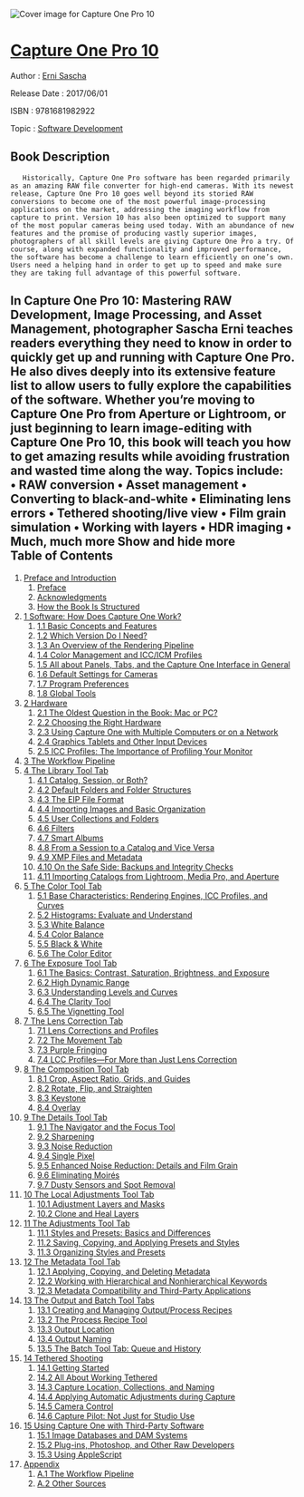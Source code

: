 ![Cover image for Capture One Pro 10](https://imgdetail.ebookreading.net/cover/cover/20200215/EB9781681982922.jpg)

[Capture One Pro 10](https://ebookreading.net/view/book/Capture+One+Pro+10-EB9781681982922_1.html "Capture One Pro 10")
====================================================================================================================

Author : [Erni Sascha](https://ebookreading.net/search/author/Erni+Sascha)

Release Date : 2017/06/01

ISBN : 9781681982922

Topic : [Software Development](https://ebookreading.net/search/category/software-development)

Book Description
-----------------

       Historically, Capture One Pro software has been regarded primarily as an amazing RAW file converter for high-end cameras. With its newest release, Capture One Pro 10 goes well beyond its storied RAW conversions to become one of the most powerful image-processing applications on the market, addressing the imaging workflow from capture to print. Version 10 has also been optimized to support many of the most popular cameras being used today. With an abundance of new features and the promise of producing vastly superior images, photographers of all skill levels are giving Capture One Pro a try. Of course, along with expanded functionality and improved performance, the software has become a challenge to learn efficiently on one’s own. Users need a helping hand in order to get up to speed and make sure they are taking full advantage of this powerful software.
  In Capture One Pro 10: Mastering RAW Development, Image Processing, and Asset Management, photographer Sascha Erni teaches readers everything they need to know in order to quickly get up and running with Capture One Pro. He also dives deeply into its extensive feature list to allow users to fully explore the capabilities of the software. Whether you’re moving to Capture One Pro from Aperture or Lightroom, or just beginning to learn image-editing with Capture One Pro 10, this book will teach you how to get amazing results while avoiding frustration and wasted time along the way. Topics include:  
• RAW conversion • Asset management • Converting to black-and-white • Eliminating lens errors • Tethered shooting/live view • Film grain simulation • Working with layers • HDR imaging • Much, much more            Show and hide more                
Table of Contents
-----------------

1. [Preface and Introduction](https://ebookreading.net/view/book/Capture+One+Pro+10-EB9781681982922_6.html#int)
    1. [Preface](https://ebookreading.net/view/book/Capture+One+Pro+10-EB9781681982922_6.html#pre)
    1. [Acknowledgments](https://ebookreading.net/view/book/Capture+One+Pro+10-EB9781681982922_6.html#ack)
    1. [How the Book Is Structured](https://ebookreading.net/view/book/Capture+One+Pro+10-EB9781681982922_6.html#str)
1. [1 Software: How Does Capture One Work?](https://ebookreading.net/view/book/Capture+One+Pro+10-EB9781681982922_7.html#ch1)
    1. [1.1 Basic Concepts and Features](https://ebookreading.net/view/book/Capture+One+Pro+10-EB9781681982922_7.html#ch1.1)
    1. [1.2 Which Version Do I Need?](https://ebookreading.net/view/book/Capture+One+Pro+10-EB9781681982922_7.html#ch1.2)
    1. [1.3 An Overview of the Rendering Pipeline](https://ebookreading.net/view/book/Capture+One+Pro+10-EB9781681982922_7.html#ch1.3)
    1. [1.4 Color Management and ICC/ICM Profiles](https://ebookreading.net/view/book/Capture+One+Pro+10-EB9781681982922_7.html#ch1.4)
    1. [1.5 All about Panels, Tabs, and the Capture One Interface in General](https://ebookreading.net/view/book/Capture+One+Pro+10-EB9781681982922_7.html#ch1.5)
    1. [1.6 Default Settings for Cameras](https://ebookreading.net/view/book/Capture+One+Pro+10-EB9781681982922_7.html#ch1.6)
    1. [1.7 Program Preferences](https://ebookreading.net/view/book/Capture+One+Pro+10-EB9781681982922_7.html#ch1.7)
    1. [1.8 Global Tools](https://ebookreading.net/view/book/Capture+One+Pro+10-EB9781681982922_7.html#ch1.8)
1. [2 Hardware](https://ebookreading.net/view/book/Capture+One+Pro+10-EB9781681982922_8.html#ch2)
    1. [2.1 The Oldest Question in the Book: Mac or PC?](https://ebookreading.net/view/book/Capture+One+Pro+10-EB9781681982922_8.html#ch2.1)
    1. [2.2 Choosing the Right Hardware](https://ebookreading.net/view/book/Capture+One+Pro+10-EB9781681982922_8.html#ch2.2)
    1. [2.3 Using Capture One with Multiple Computers or on a Network](https://ebookreading.net/view/book/Capture+One+Pro+10-EB9781681982922_8.html#ch2.3)
    1. [2.4 Graphics Tablets and Other Input Devices](https://ebookreading.net/view/book/Capture+One+Pro+10-EB9781681982922_8.html#ch2.4)
    1. [2.5 ICC Profiles: The Importance of Profiling Your Monitor](https://ebookreading.net/view/book/Capture+One+Pro+10-EB9781681982922_8.html#ch2.5)
1. [3 The Workflow Pipeline](https://ebookreading.net/view/book/Capture+One+Pro+10-EB9781681982922_9.html#ch3)
1. [4 The Library Tool Tab](https://ebookreading.net/view/book/Capture+One+Pro+10-EB9781681982922_10.html#ch4)
    1. [4.1 Catalog, Session, or Both?](https://ebookreading.net/view/book/Capture+One+Pro+10-EB9781681982922_10.html#ch4.1)
    1. [4.2 Default Folders and Folder Structures](https://ebookreading.net/view/book/Capture+One+Pro+10-EB9781681982922_10.html#ch4.2)
    1. [4.3 The EIP File Format](https://ebookreading.net/view/book/Capture+One+Pro+10-EB9781681982922_10.html#ch4.3)
    1. [4.4 Importing Images and Basic Organization](https://ebookreading.net/view/book/Capture+One+Pro+10-EB9781681982922_10.html#ch4.4)
    1. [4.5 User Collections and Folders](https://ebookreading.net/view/book/Capture+One+Pro+10-EB9781681982922_10.html#ch4.5)
    1. [4.6 Filters](https://ebookreading.net/view/book/Capture+One+Pro+10-EB9781681982922_10.html#ch4.6)
    1. [4.7 Smart Albums](https://ebookreading.net/view/book/Capture+One+Pro+10-EB9781681982922_10.html#ch4.7)
    1. [4.8 From a Session to a Catalog and Vice Versa](https://ebookreading.net/view/book/Capture+One+Pro+10-EB9781681982922_10.html#ch4.8)
    1. [4.9 XMP Files and Metadata](https://ebookreading.net/view/book/Capture+One+Pro+10-EB9781681982922_10.html#ch4.9)
    1. [4.10 On the Safe Side: Backups and Integrity Checks](https://ebookreading.net/view/book/Capture+One+Pro+10-EB9781681982922_10.html#ch4.10)
    1. [4.11 Importing Catalogs from Lightroom, Media Pro, and Aperture](https://ebookreading.net/view/book/Capture+One+Pro+10-EB9781681982922_10.html#ch4.11)
1. [5 The Color Tool Tab](https://ebookreading.net/view/book/Capture+One+Pro+10-EB9781681982922_11.html#ch5)
    1. [5.1 Base Characteristics: Rendering Engines, ICC Profiles, and Curves](https://ebookreading.net/view/book/Capture+One+Pro+10-EB9781681982922_11.html#ch5.1)
    1. [5.2 Histograms: Evaluate and Understand](https://ebookreading.net/view/book/Capture+One+Pro+10-EB9781681982922_11.html#ch5.2)
    1. [5.3 White Balance](https://ebookreading.net/view/book/Capture+One+Pro+10-EB9781681982922_11.html#ch5.3)
    1. [5.4 Color Balance](https://ebookreading.net/view/book/Capture+One+Pro+10-EB9781681982922_11.html#ch5.4)
    1. [5.5 Black &amp; White](https://ebookreading.net/view/book/Capture+One+Pro+10-EB9781681982922_11.html#ch5.5)
    1. [5.6 The Color Editor](https://ebookreading.net/view/book/Capture+One+Pro+10-EB9781681982922_11.html#ch5.6)
1. [6 The Exposure Tool Tab](https://ebookreading.net/view/book/Capture+One+Pro+10-EB9781681982922_12.html#ch6)
    1. [6.1 The Basics: Contrast, Saturation, Brightness, and Exposure](https://ebookreading.net/view/book/Capture+One+Pro+10-EB9781681982922_12.html#ch6.1)
    1. [6.2 High Dynamic Range](https://ebookreading.net/view/book/Capture+One+Pro+10-EB9781681982922_12.html#ch6.2)
    1. [6.3 Understanding Levels and Curves](https://ebookreading.net/view/book/Capture+One+Pro+10-EB9781681982922_12.html#ch6.3)
    1. [6.4 The Clarity Tool](https://ebookreading.net/view/book/Capture+One+Pro+10-EB9781681982922_12.html#ch6.4)
    1. [6.5 The Vignetting Tool](https://ebookreading.net/view/book/Capture+One+Pro+10-EB9781681982922_12.html#ch6.5)
1. [7 The Lens Correction Tab](https://ebookreading.net/view/book/Capture+One+Pro+10-EB9781681982922_13.html#ch7)
    1. [7.1 Lens Corrections and Profiles](https://ebookreading.net/view/book/Capture+One+Pro+10-EB9781681982922_13.html#ch7.1)
    1. [7.2 The Movement Tab](https://ebookreading.net/view/book/Capture+One+Pro+10-EB9781681982922_13.html#ch7.2)
    1. [7.3 Purple Fringing](https://ebookreading.net/view/book/Capture+One+Pro+10-EB9781681982922_13.html#ch7.3)
    1. [7.4 LCC Profiles—For More than Just Lens Correction](https://ebookreading.net/view/book/Capture+One+Pro+10-EB9781681982922_13.html#ch7.4)
1. [8 The Composition Tool Tab](https://ebookreading.net/view/book/Capture+One+Pro+10-EB9781681982922_14.html#ch8)
    1. [8.1 Crop, Aspect Ratio, Grids, and Guides](https://ebookreading.net/view/book/Capture+One+Pro+10-EB9781681982922_14.html#ch8.1)
    1. [8.2 Rotate, Flip, and Straighten](https://ebookreading.net/view/book/Capture+One+Pro+10-EB9781681982922_14.html#ch8.2)
    1. [8.3 Keystone](https://ebookreading.net/view/book/Capture+One+Pro+10-EB9781681982922_14.html#ch8.3)
    1. [8.4 Overlay](https://ebookreading.net/view/book/Capture+One+Pro+10-EB9781681982922_14.html#ch8.4)
1. [9 The Details Tool Tab](https://ebookreading.net/view/book/Capture+One+Pro+10-EB9781681982922_15.html#ch9)
    1. [9.1 The Navigator and the Focus Tool](https://ebookreading.net/view/book/Capture+One+Pro+10-EB9781681982922_15.html#ch9.1)
    1. [9.2 Sharpening](https://ebookreading.net/view/book/Capture+One+Pro+10-EB9781681982922_15.html#ch9.2)
    1. [9.3 Noise Reduction](https://ebookreading.net/view/book/Capture+One+Pro+10-EB9781681982922_15.html#ch9.3)
    1. [9.4 Single Pixel](https://ebookreading.net/view/book/Capture+One+Pro+10-EB9781681982922_15.html#ch9.4)
    1. [9.5 Enhanced Noise Reduction: Details and Film Grain](https://ebookreading.net/view/book/Capture+One+Pro+10-EB9781681982922_15.html#ch9.5)
    1. [9.6 Eliminating Moirés](https://ebookreading.net/view/book/Capture+One+Pro+10-EB9781681982922_15.html#ch9.6)
    1. [9.7 Dusty Sensors and Spot Removal](https://ebookreading.net/view/book/Capture+One+Pro+10-EB9781681982922_15.html#ch9.7)
1. [10 The Local Adjustments Tool Tab](https://ebookreading.net/view/book/Capture+One+Pro+10-EB9781681982922_16.html#ch10)
    1. [10.1 Adjustment Layers and Masks](https://ebookreading.net/view/book/Capture+One+Pro+10-EB9781681982922_16.html#ch10.1)
    1. [10.2 Clone and Heal Layers](https://ebookreading.net/view/book/Capture+One+Pro+10-EB9781681982922_16.html#ch10.2)
1. [11 The Adjustments Tool Tab](https://ebookreading.net/view/book/Capture+One+Pro+10-EB9781681982922_17.html#ch11)
    1. [11.1 Styles and Presets: Basics and Differences](https://ebookreading.net/view/book/Capture+One+Pro+10-EB9781681982922_17.html#ch11.1)
    1. [11.2 Saving, Copying, and Applying Presets and Styles](https://ebookreading.net/view/book/Capture+One+Pro+10-EB9781681982922_17.html#ch11.2)
    1. [11.3 Organizing Styles and Presets](https://ebookreading.net/view/book/Capture+One+Pro+10-EB9781681982922_17.html#ch11.3)
1. [12 The Metadata Tool Tab](https://ebookreading.net/view/book/Capture+One+Pro+10-EB9781681982922_18.html#ch12)
    1. [12.1 Applying, Copying, and Deleting Metadata](https://ebookreading.net/view/book/Capture+One+Pro+10-EB9781681982922_18.html#ch12.1)
    1. [12.2 Working with Hierarchical and Nonhierarchical Keywords](https://ebookreading.net/view/book/Capture+One+Pro+10-EB9781681982922_18.html#ch12.2)
    1. [12.3 Metadata Compatibility and Third-Party Applications](https://ebookreading.net/view/book/Capture+One+Pro+10-EB9781681982922_18.html#ch12.3)
1. [13 The Output and Batch Tool Tabs](https://ebookreading.net/view/book/Capture+One+Pro+10-EB9781681982922_19.html#ch13)
    1. [13.1 Creating and Managing Output/Process Recipes](https://ebookreading.net/view/book/Capture+One+Pro+10-EB9781681982922_19.html#ch13.1)
    1. [13.2 The Process Recipe Tool](https://ebookreading.net/view/book/Capture+One+Pro+10-EB9781681982922_19.html#ch13.2)
    1. [13.3 Output Location](https://ebookreading.net/view/book/Capture+One+Pro+10-EB9781681982922_19.html#ch13.3)
    1. [13.4 Output Naming](https://ebookreading.net/view/book/Capture+One+Pro+10-EB9781681982922_19.html#ch13.4)
    1. [13.5 The Batch Tool Tab: Queue and History](https://ebookreading.net/view/book/Capture+One+Pro+10-EB9781681982922_19.html#ch13.5)
1. [14 Tethered Shooting](https://ebookreading.net/view/book/Capture+One+Pro+10-EB9781681982922_20.html#ch14)
    1. [14.1 Getting Started](https://ebookreading.net/view/book/Capture+One+Pro+10-EB9781681982922_20.html#ch14.1)
    1. [14.2 All About Working Tethered](https://ebookreading.net/view/book/Capture+One+Pro+10-EB9781681982922_20.html#ch14.2)
    1. [14.3 Capture Location, Collections, and Naming](https://ebookreading.net/view/book/Capture+One+Pro+10-EB9781681982922_20.html#ch14.3)
    1. [14.4 Applying Automatic Adjustments during Capture](https://ebookreading.net/view/book/Capture+One+Pro+10-EB9781681982922_20.html#ch14.4)
    1. [14.5 Camera Control](https://ebookreading.net/view/book/Capture+One+Pro+10-EB9781681982922_20.html#ch14.5)
    1. [14.6 Capture Pilot: Not Just for Studio Use](https://ebookreading.net/view/book/Capture+One+Pro+10-EB9781681982922_20.html#ch14.6)
1. [15 Using Capture One with Third-Party Software](https://ebookreading.net/view/book/Capture+One+Pro+10-EB9781681982922_21.html#ch15)
    1. [15.1 Image Databases and DAM Systems](https://ebookreading.net/view/book/Capture+One+Pro+10-EB9781681982922_21.html#ch15.1)
    1. [15.2 Plug-ins, Photoshop, and Other Raw Developers](https://ebookreading.net/view/book/Capture+One+Pro+10-EB9781681982922_21.html#ch15.2)
    1. [15.3 Using AppleScript](https://ebookreading.net/view/book/Capture+One+Pro+10-EB9781681982922_21.html#ch15.3)
1. [Appendix](https://ebookreading.net/view/book/Capture+One+Pro+10-EB9781681982922_22.html#app)
    1. [A.1 The Workflow Pipeline](https://ebookreading.net/view/book/Capture+One+Pro+10-EB9781681982922_22.html#app.1)
    1. [A.2 Other Sources](https://ebookreading.net/view/book/Capture+One+Pro+10-EB9781681982922_22.html#app.2)
